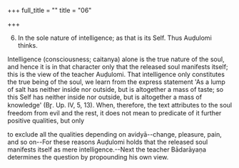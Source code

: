 +++
full_title = ""
title = "06"

+++


6. In the sole nature of intelligence; as that is its Self. Thus Auḍulomi thinks.

Intelligence (consciousness; caitanya) alone is the true nature of the soul, and hence it is in that character only that the released soul manifests itself; this is the view of the teacher Auḍulomi. That intelligence only constitutes the true being of the soul, we learn from the express statement 'As a lump of salt has neither inside nor outside, but is altogether a mass of taste; so this Self has neither inside nor outside, but is altogether a mass of knowledge' (Br̥. Up. IV, 5, 13). When, therefore, the text attributes to the soul freedom from evil and the rest, it does not mean to predicate of it further positive qualities, but only

to exclude all the qualities depending on avidyā--change, pleasure, pain, and so on--For these reasons Auḍulomi holds that the released soul manifests itself as mere intelligence.--Next the teacher Bādarāyaṇa determines the question by propounding his own view.


